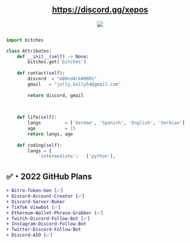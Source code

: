 <!-- Hi skid <3 -->
<h2 align="center"><a href="https://discord.gg/xepos">https://discord.gg/xepos</a></h2>

<p align="center"> 
  <kbd>
<img src="https://cdn.discordapp.com/attachments/990017210984595516/1004079150421782618/06495CDE-4AF5-44F5-83E0-EED6EBABC279.jpeg"></img>
  </kbd>
</p>

<!-- <p align="center">
    <img alt="" src=https://img.shields.io/github/stars/xtekky?style=for-the-badge&?affiliations=OWNER%2CCOLLABORATOR />
    <img alt="" src=https://komarev.com/ghpvc/?username=xtekky&style=for-the-badge />
</p> -->

<p href="https://discord.gg/xepos" align="center">
    <img alt="" src=https://lanyard.cnrad.dev/api/840541540203626516v/>
</p>

```python
import bitches

class Attributes:
	def __init__(self) -> None:
		bitches.get('bitches')
		
	def contact(self):
	    discord  = "m00nd4rk#0001"
	    gmail   = "jolly.bolly54@gmail.com"
	    
	    return discord, gmail

	
	
	def life(self):
		langs         = ['German', 'Spanish', 'English', 'Serbian']
		age           = 15
		return langs, age
		
	def coding(self):
		langs = {
			'intermediate':   ['python'],
```

## ✅・2022 GitHub Plans

```diff
+ Nitro-Token-Gen [✅]
+ Discord-Account-Creator [✅]
+ Discord-Server-Nuker
+ TikTok Viewbot [✅]
+ Ethereum-Wallet-Phrase-Grabber [✅]
+ Twitch-Discord-Follow-Bot [✅]
+ Instagram-Discord-Follow-Bot
+ Twitter-Discord-Follow-Bot
+ Discord-AIO [✅]
```
